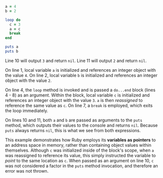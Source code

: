 ```Ruby
a = 4
b = 2

loop do  
  c = 3  
  a = c  
  break
end

puts a
puts b
```

Line 10 will output `3` and return `nil`. Line 11 will output `2` and return `nil`.

On line 1, local variable `a` is initialized and references an integer object with the value `4`. On line 2, local variable `b` is initialized and references an integer object with the value `2`.

On line 4, the `loop` method is invoked and is passed a `do...end` block (lines 4 - 8) as an argument. Within the block, local variable `c` is initialized and references an integer object with the value `3`. `a` is then *reassigned* to reference the same value as `c`. On line 7, a `break` is employed, which exits the loop immediately.

On lines 10 and 11, both `a` and `b` are passed as arguments to the `puts` method, which outputs their values to the console and returns `nil`. Because `puts` always returns `nil`, this is what we see from both expressions.

This example demonstrates how Ruby employs its **variables as pointers** to an address space in memory, rather than containing object values within themselves. Although `c` was initialized inside of the block's scope, when `a` was reassigned to reference its value, this simply instructed the variable to *point* to the same location as `c`. When passed as an argument on line 10, `c` was not considered a factor in the `puts` method invocation, and therefore an error was not thrown.